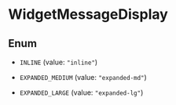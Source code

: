# WidgetMessageDisplay

## Enum

- `INLINE` (value: `"inline"`)

- `EXPANDED_MEDIUM` (value: `"expanded-md"`)

- `EXPANDED_LARGE` (value: `"expanded-lg"`)
